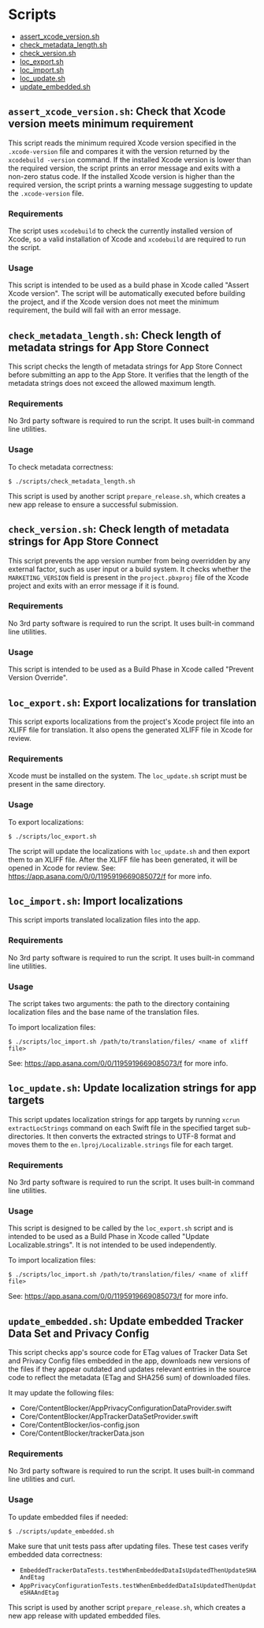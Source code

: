 # Scripts

* [assert_xcode_version.sh](#assert_xcode_versionsh-check-that-xcode-version-meets-minimum-requirement)
* [check_metadata_length.sh](#check_metadata_lengthsh-check-length-of-metadata-strings-for-app-store-connect)
* [check_version.sh](#check_versionsh-check-length-of-metadata-strings-for-app-store-connect)
* [loc_export.sh](#loc_exportsh-export-localizations-for-translation)
* [loc_import.sh](#loc_importsh-import-localizations)
* [loc_update.sh](#loc_updatesh-update-localization-strings-for-app-targets)
* [update_embedded.sh](#update_embeddedsh-update-embedded-tracker-data-set-and-privacy-config)

## `assert_xcode_version.sh`: Check that Xcode version meets minimum requirement

This script reads the minimum required Xcode version specified in the `.xcode-version` file and compares it with the version returned by the `xcodebuild -version` command. If the installed Xcode version is lower than the required version, the script prints an error message and exits with a non-zero status code. If the installed Xcode version is higher than the required version, the script prints a warning message suggesting to update the `.xcode-version` file.

### Requirements

The script uses `xcodebuild` to check the currently installed version of Xcode, so a valid installation of Xcode and `xcodebuild` are required to run the script.

### Usage

This script is intended to be used as a build phase in Xcode called "Assert Xcode version". The script will be automatically executed before building the project, and if the Xcode version does not meet the minimum requirement, the build will fail with an error message.

## `check_metadata_length.sh`: Check length of metadata strings for App Store Connect

This script checks the length of metadata strings for App Store Connect before submitting an app to the App Store. It verifies that the length of the metadata strings does not exceed the allowed maximum length.

### Requirements

No 3rd party software is required to run the script. It uses built-in command line utilities.

### Usage

To check metadata correctness:

	$ ./scripts/check_metadata_length.sh

This script is used by another script `prepare_release.sh`, which creates a new app release to ensure a successful submission.

## `check_version.sh`: Check length of metadata strings for App Store Connect

This script prevents the app version number from being overridden by any external factor, such as user input or a build system. It checks whether the `MARKETING_VERSION` field is present in the `project.pbxproj` file of the Xcode project and exits with an error message if it is found.

### Requirements

No 3rd party software is required to run the script. It uses built-in command line utilities.

### Usage

This script is intended to be used as a Build Phase in Xcode called "Prevent Version Override".

## `loc_export.sh`: Export localizations for translation

This script exports localizations from the project's Xcode project file into an XLIFF file for translation. It also opens the generated XLIFF file in Xcode for review.

### Requirements

Xcode must be installed on the system.
The `loc_update.sh` script must be present in the same directory.

### Usage

To export localizations:

	$ ./scripts/loc_export.sh

The script will update the localizations with `loc_update.sh` and then export them to an XLIFF file. After the XLIFF file has been generated, it will be opened in Xcode for review. See: https://app.asana.com/0/0/1195919669085072/f for more info.

## `loc_import.sh`: Import localizations

This script imports translated localization files into the app.

### Requirements

No 3rd party software is required to run the script. It uses built-in command line utilities.

### Usage

The script takes two arguments: the path to the directory containing localization files and the base name of the translation files.

To import localization files:

	$ ./scripts/loc_import.sh /path/to/translation/files/ <name of xliff file>

See: https://app.asana.com/0/0/1195919669085073/f for more info.

## `loc_update.sh`: Update localization strings for app targets

This script updates localization strings for app targets by running `xcrun extractLocStrings` command on each Swift file in the specified target sub-directories. It then converts the extracted strings to UTF-8 format and moves them to the `en.lproj/Localizable.strings` file for each target.

### Requirements

No 3rd party software is required to run the script. It uses built-in command line utilities.

### Usage

This script is designed to be called by the `loc_export.sh` script and is intended to be used as a Build Phase in Xcode called "Update Localizable.strings". It is not intended to be used independently.

To import localization files:

	$ ./scripts/loc_import.sh /path/to/translation/files/ <name of xliff file>

See: https://app.asana.com/0/0/1195919669085073/f for more info.

## `update_embedded.sh`: Update embedded Tracker Data Set and Privacy Config

This script checks app's source code for ETag values of Tracker Data Set
and Privacy Config files embedded in the app, downloads new versions of the
files if they appear outdated and updates relevant entries in the source code
to reflect the metadata (ETag and SHA256 sum) of downloaded files.

It may update the following files:
* Core/ContentBlocker/AppPrivacyConfigurationDataProvider.swift
* Core/ContentBlocker/AppTrackerDataSetProvider.swift
* Core/ContentBlocker/ios-config.json
* Core/ContentBlocker/trackerData.json

### Requirements

No 3rd party software is required to run the script. It uses built-in command line utilities and curl.

### Usage

To update embedded files if needed:

    $ ./scripts/update_embedded.sh

Make sure that unit tests pass after updating files. These test cases verify
embedded data correctness:
* `EmbeddedTrackerDataTests.testWhenEmbeddedDataIsUpdatedThenUpdateSHAAndEtag`
* `AppPrivacyConfigurationTests.testWhenEmbeddedDataIsUpdatedThenUpdateSHAAndEtag`

This script is used by another script `prepare_release.sh`, which creates a new app release with updated embedded files.